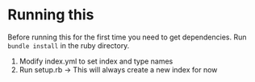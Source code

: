 # Running this

Before running this for the first time you need to get dependencies. Run `bundle install` in the ruby directory.

1. Modify index.yml to set index and type names
2. Run setup.rb -> This will always create a new index for now

